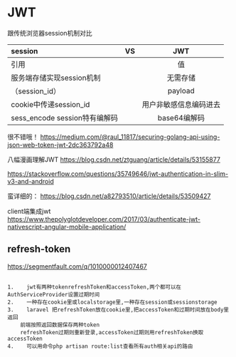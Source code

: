 JWT
===========

跟传统浏览器session机制对比

|     session     |           VS  |            JWT      |
|  :-             | -:           |  :-:              | 
|     引用        |              |               值     |
|     服务端存储实现session机制    |              |     无需存储     |
| （session_id）  |              |       payload      |
|   cookie中传递session_id  |       |   用户非敏感信息编码进去  |
|  sess_encode session特有编解码  |   |       base64编解码      |

 


很不错哦！
https://medium.com/@raul_11817/securing-golang-api-using-json-web-token-jwt-2dc363792a48

八幅漫画理解JWT
https://blog.csdn.net/ztguang/article/details/53155877


https://stackoverflow.com/questions/35749646/jwt-authentication-in-slim-v3-and-android

蛮详细的：
https://blog.csdn.net/a82793510/article/details/53509427

client端集成jwt
https://www.thepolyglotdeveloper.com/2017/03/authenticate-jwt-nativescript-angular-mobile-application/

## refresh-token

https://segmentfault.com/q/1010000012407467
~~~
	
1.    jwt有两种tokenrefreshToken和accessToken,两个都可以在AuthServiceProvider设置过期时间
2.    一种存在cookie里或localstorage里,一种存在session或sessionstorage
3.    laravel 把refreshToken放在cookie里,把accessToken和过期时间放在body里返回
    前端按照返回数据保存两种token
    refreshToken过期则重新登录,accessToken过期则用refreshToken换取accessToken
4.    可以用命令php artisan route:list查看所有auth相关api的路由

~~~


